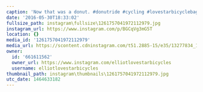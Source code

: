 ```yaml
---
caption: 'Now that was a donut. #donutride #cycling #lovestarbicyclebags'
date: '2016-05-30T18:33:02'
fullsize_path: instagram\fullsize\1261757041972112979.jpg
instagram_url: https://www.instagram.com/p/BGCqVg3mG5T
location: {}
media_id: '1261757041972112979'
media_url: https://scontent.cdninstagram.com/t51.2885-15/e35/13277834_1760635347489073_459166517_n.jpg?ig_cache_key=MTI2MTc1NzA0MTk3MjExMjk3OQ%3D%3D.2
owner:
  id: '661611562'
  owner_url: https://www.instagram.com/elliotlovestarbicycles
  username: elliotlovestarbicycles
thumbnail_path: instagram\thumbnails\1261757041972112979.jpg
utc_date: 1464633182
---
```

